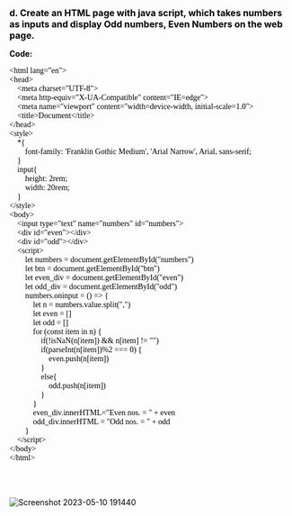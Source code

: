 <style>
    *{
        
        font-size:14px;
    }
    html body code{
        font: "Helvetica Neue",Helvetica,"Segoe UI",Arial,freesans,sans-serif;
        font-size: 14px !important;
        background: inherit !important
    }

    html body pre code, html body pre tt {
        font-family: jetbrains mono !important;
        font-size: 14px !important;
        background: inherit !important
    }

    body{
        color: #000 !important
    }

    li>code:first-child{
        font-size: 14px !important;
        font-weight: bolder;
    }
    
    html body code{
        font-size: 14px !important;
    }

    code{
        font-family:"Helvetica Neue",Helvetica,"Segoe UI",Arial,freesans,sans-serif !important;
    }

    #firstline{
        font-size: 16px !important;
        font-weight: bolder;
        color: #000;
    }

    
</style>

<span id="firstline">d. Create an HTML page with java script, which takes numbers as inputs and display Odd numbers, Even Numbers on the web page.</span>

**Code:**

```<!DOCTYPE html>
<html lang="en">
<head>
    <meta charset="UTF-8">
    <meta http-equiv="X-UA-Compatible" content="IE=edge">
    <meta name="viewport" content="width=device-width, initial-scale=1.0">
    <title>Document</title>
</head>
<style>
    *{
        font-family: 'Franklin Gothic Medium', 'Arial Narrow', Arial, sans-serif;
    }
    input{
        height: 2rem;
        width: 20rem;
    }
</style>
<body>
    <input type="text" name="numbers" id="numbers">
    <div id="even"></div>
    <div id="odd"></div>
    <script>
        let numbers = document.getElementById("numbers")
        let btn = document.getElementById("btn")
        let even_div = document.getElementById("even")
        let odd_div = document.getElementById("odd")
        numbers.oninput = () => {
            let n = numbers.value.split(",")
            let even = []
            let odd = []
            for (const item in n) {
                if(!isNaN(n[item]) && n[item] != "")
                if(parseInt(n[item])%2 === 0) {
                    even.push(n[item])
                }
                else{
                    odd.push(n[item])
                }
            }
            even_div.innerHTML="Even nos. = " + even
            odd_div.innerHTML = "Odd nos. = " + odd 
        }
    </script>
</body>
</html>
```
<br><br>

![Screenshot 2023-05-10 191440](/assets/Screenshot%202023-05-10%20191440.png)